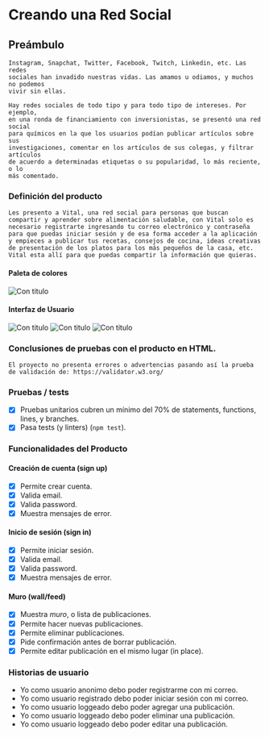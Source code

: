 # Creando una Red Social
## Preámbulo

    Instagram, Snapchat, Twitter, Facebook, Twitch, Linkedin, etc. Las redes
    sociales han invadido nuestras vidas. Las amamos u odiamos, y muchos no podemos
    vivir sin ellas.

    Hay redes sociales de todo tipo y para todo tipo de intereses. Por ejemplo,
    en una ronda de financiamiento con inversionistas, se presentó una red social
    para químicos en la que los usuarios podían publicar artículos sobre sus
    investigaciones, comentar en los artículos de sus colegas, y filtrar artículos
    de acuerdo a determinadas etiquetas o su popularidad, lo más reciente, o lo
    más comentado.

### Definición del producto  

    Les presento a Vital, una red social para personas que buscan compartir y aprender sobre alimentación saludable, con Vital solo es necesario registrarte ingresando tu correo electrónico y contraseña para que puedas iniciar sesión y de esa forma acceder a la aplicación y empieces a publicar tus recetas, consejos de cocina, ideas creativas de presentación de los platos para los más pequeños de la casa, etc. Vital esta allí para que puedas compartir la información que quieras. 

#### Paleta de colores

   ![Con titulo](src/images/color-palette.PNG "Paleta de colores")

#### Interfaz de Usuario

   ![Con titulo](src/images/login.PNG "Inicio de sesión")
   ![Con titulo](src/images/register.PNG "Registro de usuario")
   ![Con titulo](src/images/wall.PNG "Muro para publicaciones")

### Conclusiones de pruebas con el producto en HTML.

    El proyecto no presenta errores o advertencias pasando así la prueba de validación de: https://validator.w3.org/ 
  
### Pruebas / tests

* [x]  Pruebas unitarios cubren un mínimo del 70% de statements, functions,
  lines, y branches.
* [x]  Pasa tests (y linters) (`npm test`).

### Funcionalidades del Producto

#### Creación de cuenta (sign up)

* [x]  Permite crear cuenta.
* [x]  Valida email.
* [x]  Valida password.
* [x]  Muestra mensajes de error.

#### Inicio de sesión (sign in)

* [x]  Permite iniciar sesión.
* [x]  Valida email.
* [x]  Valida password.
* [x]  Muestra mensajes de error.

#### Muro (wall/feed)

* [x]  Muestra _muro_, o lista de publicaciones.
* [x]  Permite hacer nuevas publicaciones.
* [x]  Permite eliminar publicaciones.
* [x]  Pide confirmación antes de borrar publicación.
* [x]  Permite editar publicación en el mismo lugar (in place).

### Historias de usuario

* Yo como usuario anonimo debo poder registrarme con mi correo.
* Yo como usuario registrado debo poder iniciar sesión con mi correo.
* Yo como usuario loggeado debo poder agregar una publicación.
* Yo como usuario loggeado debo poder eliminar una publicación.
* Yo como usuario loggeado debo poder editar una publicación.
